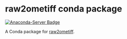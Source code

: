 # raw2ometiff conda package
[![Anaconda-Server Badge](https://anaconda.org/ome/raw2ometiff/badges/version.svg)](https://anaconda.org/ome/raw2ometiff)

A Conda package for [raw2ometiff](https://github.com/glencoesoftware/raw2ometiff).
